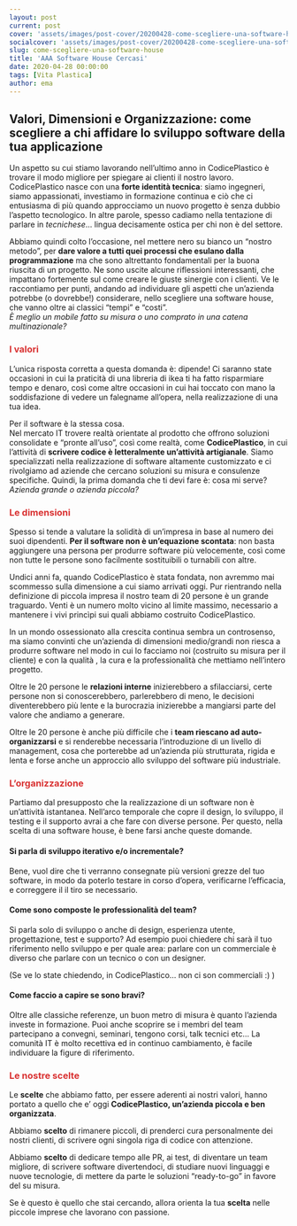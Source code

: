 ```yaml
---
layout: post
current: post
cover: 'assets/images/post-cover/20200428-come-scegliere-una-software-house.jpg'
socialcover: 'assets/images/post-cover/20200428-come-scegliere-una-software-house-s.jpg'
slug: come-scegliere-una-software-house
title: 'AAA Software House Cercasi'
date: 2020-04-28 00:00:00
tags: [Vita Plastica]
author: ema 
---
```




## Valori, Dimensioni e Organizzazione: come scegliere a chi affidare lo sviluppo software della tua applicazione

Un aspetto su cui stiamo lavorando nell’ultimo anno in CodicePlastico è trovare il modo migliore per spiegare ai clienti il nostro lavoro. CodicePlastico nasce con una **forte identità tecnica**: siamo ingegneri, siamo appassionati, investiamo in formazione continua e ciò che ci entusiasma di più quando approcciamo un nuovo progetto è senza dubbio l’aspetto tecnologico. In altre parole, spesso cadiamo nella tentazione di parlare in *tecnichese*... lingua decisamente ostica per chi non è del settore.

Abbiamo quindi colto l’occasione, nel mettere nero su bianco un “nostro metodo”, per <strong>dare valore a tutti quei processi che esulano dalla programmazione</strong> ma che sono altrettanto fondamentali per la buona riuscita di un progetto. Ne sono uscite alcune riflessioni interessanti, che impattano fortemente sul come creare le giuste sinergie con i clienti. Ve le raccontiamo per punti, andando ad individuare gli aspetti che un’azienda potrebbe (o dovrebbe!) considerare, nello scegliere una software house,  che vanno oltre ai classici “tempi” e “costi”.
<br/>
<cite>È meglio un mobile fatto su misura o uno comprato in una catena multinazionale? </cite>
<br/>
<h3 style="color:#D93232">I valori</h3>
L’unica risposta corretta a questa domanda è: dipende! Ci saranno state occasioni in cui la praticità di una libreria di ikea ti ha fatto risparmiare tempo e denaro, così come altre occasioni in cui hai toccato con mano la soddisfazione di vedere un falegname all’opera,  nella realizzazione di una tua idea. 

Per il software è la stessa cosa. <br/>
Nel  mercato IT trovere realtà orientate al prodotto che offrono soluzioni consolidate e “pronte all’uso”, così come realtà, come <strong>CodicePlastico</strong>, in cui l’attività di <strong>scrivere codice è letteralmente un’attività artigianale</strong>. Siamo specializzati nella realizzazione di software altamente customizzato e ci rivolgiamo ad aziende che cercano soluzioni su misura e consulenze specifiche. Quindi, la prima domanda che ti devi fare è: cosa mi serve?
<br/>
<cite>Azienda grande o azienda piccola? </cite>
<br/>

<h3 style="color:#D93232">Le dimensioni</h3>
Spesso si tende a valutare la solidità di un’impresa in base al numero dei suoi dipendenti. <strong>Per il software non è un’equazione scontata</strong>: non basta aggiungere una persona per produrre software più velocemente, così come non tutte le persone sono facilmente sostituibili o turnabili con altre. 

Undici anni fa, quando CodicePlastico è stata fondata, non avremmo mai scommesso sulla dimensione a cui siamo arrivati oggi. Pur rientrando nella definizione di piccola impresa  il nostro team di 20 persone è un grande traguardo. Venti è un numero molto vicino al limite massimo, necessario a mantenere i vivi princìpi sui quali abbiamo costruito CodicePlastico.

In un mondo ossessionato alla crescita continua sembra un controsenso, ma siamo convinti che un’azienda di dimensioni medio/grandi non  riesca a produrre software nel modo in cui lo facciamo noi (costruito su misura per il cliente) e con la qualità , la cura e la professionalità che mettiamo nell’intero progetto.

Oltre le 20 persone le <strong>relazioni interne</strong> inizierebbero a sfilacciarsi, certe persone non si conoscerebbero, parlerebbero di meno, le decisioni diventerebbero più lente e la burocrazia inizierebbe a mangiarsi parte del valore che andiamo a generare.

Oltre le 20 persone è anche più difficile che i <strong>team riescano ad auto-organizzarsi</strong> e si renderebbe necessaria l’introduzione di un livello di management, cosa che porterebbe ad un’azienda più strutturata, rigida e lenta e forse anche un approccio allo sviluppo del software più industriale.

<h3 style="color:#D93232">L’organizzazione</h3>

Partiamo dal presupposto che la realizzazione di un software non è un’attività istantanea.  Nell’arco temporale che copre il design, lo sviluppo, il testing e il supporto avrai a che fare con diverse persone.  Per questo, nella scelta di una software house, è bene farsi anche queste domande.

#### Si parla di sviluppo iterativo e/o incrementale? 

Bene, vuol dire che ti verranno consegnate più versioni grezze del tuo software, in modo da poterlo testare in corso d’opera, verificarne l’efficacia, e correggere il il tiro se necessario.

#### Come sono composte le professionalità del team? 

Si parla solo di sviluppo o anche di design, esperienza utente, progettazione, test e supporto? Ad esempio puoi chiedere chi sarà il tuo riferimento nello sviluppo e per quale area: parlare con un commerciale è diverso che parlare con un tecnico o con un designer. 

(Se ve lo state chiedendo, in CodicePlastico… non ci son commerciali :) )


#### Come faccio a capire se sono bravi? 

Oltre alle classiche referenze, un buon metro di misura è quanto l’azienda investe in formazione. Puoi anche scoprire se i membri del team partecipano a convegni, seminari, tengono corsi, talk tecnici etc… La comunità IT è molto recettiva ed in continuo cambiamento, è facile individuare la figure di riferimento.

<h3 style="color:#D93232"> Le nostre scelte</h3>
Le <strong>scelte</strong> che abbiamo fatto, per essere aderenti ai nostri valori, hanno portato a quello che e’ oggi <strong>CodicePlastico, un’azienda piccola e ben organizzata</strong>. 

Abbiamo <strong>scelto</strong> di rimanere piccoli, di prenderci cura personalmente dei nostri clienti, di scrivere ogni singola riga di codice con attenzione.

Abbiamo <strong>scelto</strong> di dedicare tempo alle PR, ai test, di diventare un team migliore, di scrivere software divertendoci, di studiare nuovi linguaggi e nuove tecnologie,  di mettere da parte le soluzioni “ready-to-go” in favore del su misura. 

Se è questo è quello che stai cercando, allora orienta la tua <strong>scelta</strong> nelle piccole imprese che lavorano con passione. 